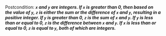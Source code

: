 Postcondition: ***`x` and `y` are integers. If `x` is greater than 0, then based on the value of `y`, `z` is either the sum or the difference of `x` and `y`, resulting in a positive integer. If `y` is greater than 0, `z` is the sum of `x` and `y`. If `y` is less than or equal to 0, `z` is the difference between `x` and `y`. If `x` is less than or equal to 0, `z` is equal to `y`, both of which are integers.***